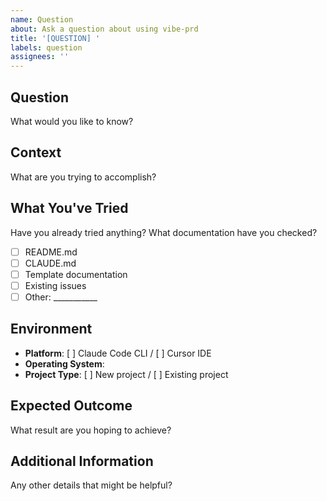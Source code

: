 ```yaml
---
name: Question
about: Ask a question about using vibe-prd
title: '[QUESTION] '
labels: question
assignees: ''
---
```


## Question
What would you like to know?

## Context
What are you trying to accomplish?

## What You've Tried
Have you already tried anything? What documentation have you checked?
- [ ] README.md
- [ ] CLAUDE.md
- [ ] Template documentation
- [ ] Existing issues
- [ ] Other: ___________

## Environment
- **Platform**: [ ] Claude Code CLI / [ ] Cursor IDE
- **Operating System**:
- **Project Type**: [ ] New project / [ ] Existing project

## Expected Outcome
What result are you hoping to achieve?

## Additional Information
Any other details that might be helpful?